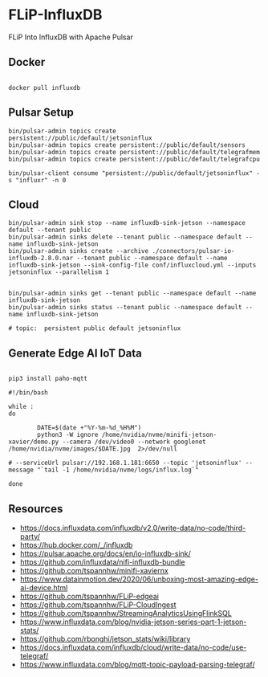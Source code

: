 # FLiP-InfluxDB

FLiP Into InfluxDB with Apache Pulsar


## Docker

```

docker pull influxdb

```

## Pulsar Setup

```
bin/pulsar-admin topics create persistent://public/default/jetsoninflux
bin/pulsar-admin topics create persistent://public/default/sensors
bin/pulsar-admin topics create persistent://public/default/telegrafmem
bin/pulsar-admin topics create persistent://public/default/telegrafcpu

bin/pulsar-client consume "persistent://public/default/jetsoninflux" -s "influxr" -n 0
```

## Cloud

```
bin/pulsar-admin sink stop --name influxdb-sink-jetson --namespace default --tenant public
bin/pulsar-admin sinks delete --tenant public --namespace default --name influxdb-sink-jetson
bin/pulsar-admin sinks create --archive ./connectors/pulsar-io-influxdb-2.8.0.nar --tenant public --namespace default --name influxdb-sink-jetson --sink-config-file conf/influxcloud.yml --inputs jetsoninflux --parallelism 1


bin/pulsar-admin sinks get --tenant public --namespace default --name influxdb-sink-jetson
bin/pulsar-admin sinks status --tenant public --namespace default --name influxdb-sink-jetson

# topic:  persistent public default jetsoninflux

```

## Generate Edge AI IoT Data

```

pip3 install paho-mqtt

#!/bin/bash

while :
do

        DATE=$(date +"%Y-%m-%d_%H%M")
        python3 -W ignore /home/nvidia/nvme/minifi-jetson-xavier/demo.py --camera /dev/video0 --network googlenet /home/nvidia/nvme/images/$DATE.jpg  2>/dev/null

# --serviceUrl pulsar://192.168.1.181:6650 --topic 'jetsoninflux' --message "`tail -1 /home/nvidia/nvme/logs/influx.log`"

done
```

## Resources

* https://docs.influxdata.com/influxdb/v2.0/write-data/no-code/third-party/
* https://hub.docker.com/_/influxdb
* https://pulsar.apache.org/docs/en/io-influxdb-sink/
* https://github.com/influxdata/nifi-influxdb-bundle
* https://github.com/tspannhw/minifi-xaviernx
* https://www.datainmotion.dev/2020/06/unboxing-most-amazing-edge-ai-device.html
* https://github.com/tspannhw/FLiP-edgeai
* https://github.com/tspannhw/FLiP-CloudIngest
* https://github.com/tspannhw/StreamingAnalyticsUsingFlinkSQL
* https://www.influxdata.com/blog/nvidia-jetson-series-part-1-jetson-stats/
* https://github.com/rbonghi/jetson_stats/wiki/library
* https://docs.influxdata.com/influxdb/cloud/write-data/no-code/use-telegraf/
* https://www.influxdata.com/blog/mqtt-topic-payload-parsing-telegraf/
